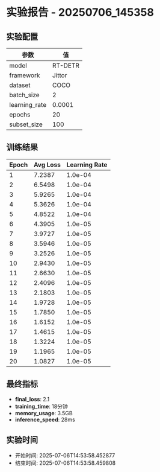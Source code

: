 # 实验报告 - 20250706_145358

## 实验配置

| 参数 | 值 |
|------|-----|
| model | RT-DETR |
| framework | Jittor |
| dataset | COCO |
| batch_size | 2 |
| learning_rate | 0.0001 |
| epochs | 20 |
| subset_size | 100 |

## 训练结果

| Epoch | Avg Loss | Learning Rate |
|-------|----------|---------------|
| 1 | 7.2387 | 1.0e-04 |
| 2 | 6.5498 | 1.0e-04 |
| 3 | 5.9265 | 1.0e-04 |
| 4 | 5.3626 | 1.0e-04 |
| 5 | 4.8522 | 1.0e-04 |
| 6 | 4.3905 | 1.0e-05 |
| 7 | 3.9727 | 1.0e-05 |
| 8 | 3.5946 | 1.0e-05 |
| 9 | 3.2526 | 1.0e-05 |
| 10 | 2.9430 | 1.0e-05 |
| 11 | 2.6630 | 1.0e-05 |
| 12 | 2.4096 | 1.0e-05 |
| 13 | 2.1803 | 1.0e-05 |
| 14 | 1.9728 | 1.0e-05 |
| 15 | 1.7850 | 1.0e-05 |
| 16 | 1.6152 | 1.0e-05 |
| 17 | 1.4615 | 1.0e-05 |
| 18 | 1.3224 | 1.0e-05 |
| 19 | 1.1965 | 1.0e-05 |
| 20 | 1.0827 | 1.0e-05 |

## 最终指标

- **final_loss**: 2.1
- **training_time**: 18分钟
- **memory_usage**: 3.5GB
- **inference_speed**: 28ms

## 实验时间

- 开始时间: 2025-07-06T14:53:58.452877
- 结束时间: 2025-07-06T14:53:58.459808
